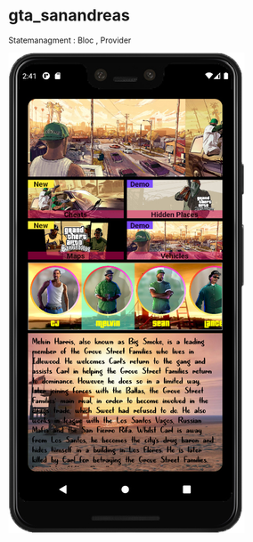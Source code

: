 # gta_sanandreas
Statemanagment : Bloc , Provider

![alt text](https://github.com/abolfazl2643/gta_sanandreas/blob/master/images/Untitled-1.jpg?raw=true)

